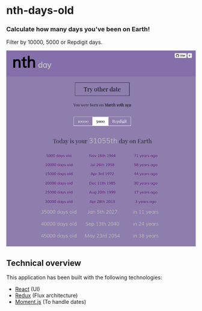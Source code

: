 # nth-days-old

### Calculate how many days you've been on Earth!

Filter by 10000, 5000 or Repdigit days.

![nth-days-old](screenshots/screenshot1.png)

## Technical overview

This application has been built with the following technologies:

- [React](https://facebook.github.io/react/) (UI)
- [Redux](http://redux.js.org/) (Flux architecture)
- [Moment.js](http://momentjs.com/) (To handle dates)
